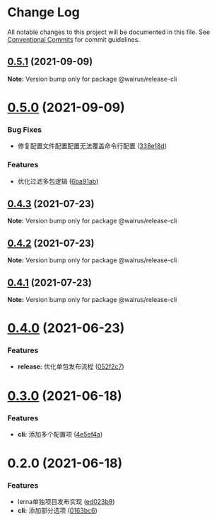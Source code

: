 # Change Log

All notable changes to this project will be documented in this file.
See [Conventional Commits](https://conventionalcommits.org) for commit guidelines.

## [0.5.1](https://github.com/walrusjs/release/compare/@walrus/release-cli@0.5.0...@walrus/release-cli@0.5.1) (2021-09-09)

**Note:** Version bump only for package @walrus/release-cli





# [0.5.0](https://github.com/walrusjs/release/compare/@walrus/release-cli@0.4.3...@walrus/release-cli@0.5.0) (2021-09-09)


### Bug Fixes

* 修复配置文件配置配置无法覆盖命令行配置 ([338e18d](https://github.com/walrusjs/release/commit/338e18d3f5ff22897bd3d7f9f3cc51b1f27cf52e))


### Features

* 优化过滤多包逻辑 ([6ba91ab](https://github.com/walrusjs/release/commit/6ba91abcaacdcb92dd5b6b749a0c3bae2b5396d1))





## [0.4.3](https://github.com/walrusjs/release/compare/@walrus/release-cli@0.4.2...@walrus/release-cli@0.4.3) (2021-07-23)

**Note:** Version bump only for package @walrus/release-cli





## [0.4.2](https://github.com/walrusjs/release/compare/@walrus/release-cli@0.4.1...@walrus/release-cli@0.4.2) (2021-07-23)

**Note:** Version bump only for package @walrus/release-cli





## [0.4.1](https://github.com/walrusjs/release/compare/@walrus/release-cli@0.4.0...@walrus/release-cli@0.4.1) (2021-07-23)

**Note:** Version bump only for package @walrus/release-cli





# [0.4.0](https://github.com/walrusjs/release/compare/@walrus/release-cli@0.3.0...@walrus/release-cli@0.4.0) (2021-06-23)


### Features

* **release:** 优化单包发布流程 ([052f2c7](https://github.com/walrusjs/release/commit/052f2c7736372830a0cf9ddb14efc967323889f0))





# [0.3.0](https://github.com/walrusjs/release/compare/@walrus/release-cli@0.2.0...@walrus/release-cli@0.3.0) (2021-06-18)


### Features

* **cli:** 添加多个配置项 ([4e5ef4a](https://github.com/walrusjs/release/commit/4e5ef4ac8c4b2475b2071759623ad926df5ae0d0))





# 0.2.0 (2021-06-18)


### Features

* lerna单独项目发布实现 ([ed023b9](https://github.com/walrusjs/release/commit/ed023b9b5023a4f41e721ef9403af26cb61ed8ab))
* **cli:** 添加部分选项 ([0163bc6](https://github.com/walrusjs/release/commit/0163bc6c954999c629dd2492a491b36dfd9975ac))
